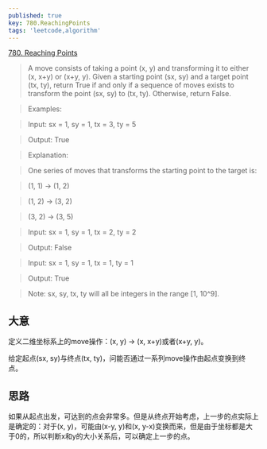 ```yaml
---
published: true
key: 780.ReachingPoints
tags: 'leetcode,algorithm'
---
```

[780. Reaching Points](https://leetcode.com/contest/weekly-contest-71/problems/reaching-points/)

> A move consists of taking a point (x, y) and transforming it to either (x, x+y) or (x+y, y).
Given a starting point (sx, sy) and a target point (tx, ty), return True if and only if a sequence of moves exists to transform the point (sx, sy) to (tx, ty). Otherwise, return False. 

> Examples: 

> Input: sx = 1, sy = 1, tx = 3, ty = 5

> Output: True 

> Explanation: 

> One series of moves that transforms the starting point to the target is: 

> (1, 1) -> (1, 2) 

> (1, 2) -> (3, 2) 

> (3, 2) -> (3, 5) 

> Input: sx = 1, sy = 1, tx = 2, ty = 2 

> Output: False 

> Input: sx = 1, sy = 1, tx = 1, ty = 1 

> Output: True 

>Note: 
>sx, sy, tx, ty will all be integers in the range [1, 10^9]. 

## 大意
定义二维坐标系上的move操作：(x, y) -> (x, x+y)或者(x+y, y)。 

给定起点(sx, sy)与终点(tx, ty)，问能否通过一系列move操作由起点变换到终点。

## 思路
如果从起点出发，可达到的点会非常多。但是从终点开始考虑，上一步的点实际上是确定的：对于(x, y)，可能由(x-y, y)和(x, y-x)变换而来，但是由于坐标都是大于0的，所以判断x和y的大小关系后，可以确定上一步的点。

